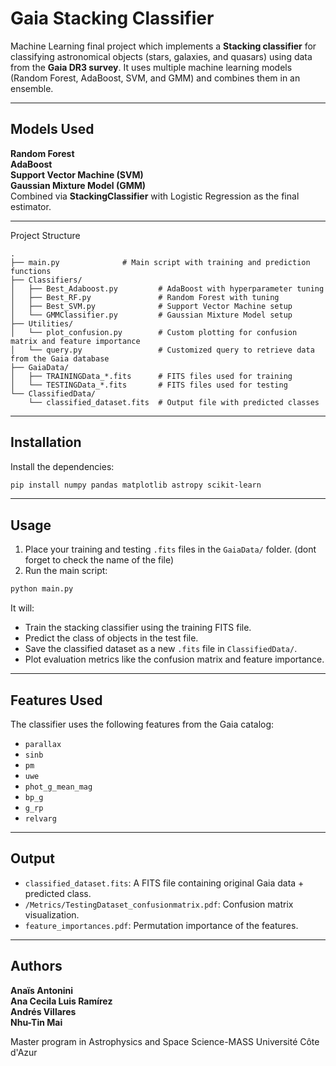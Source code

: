 # Gaia Stacking Classifier

Machine Learning final project which implements a **Stacking classifier** for classifying astronomical objects (stars, galaxies, and quasars) using data from the **Gaia DR3 survey**. It uses multiple machine learning models (Random Forest, AdaBoost, SVM, and GMM) and combines them in an ensemble.

---

## Models Used

**Random Forest**  
**AdaBoost**  
**Support Vector Machine (SVM)**  
**Gaussian Mixture Model (GMM)**  
Combined via **StackingClassifier** with Logistic Regression as the final estimator.

---

Project Structure

```
.
├── main.py              # Main script with training and prediction functions
├── Classifiers/
│   ├── Best_Adaboost.py         # AdaBoost with hyperparameter tuning
│   ├── Best_RF.py               # Random Forest with tuning
│   ├── Best_SVM.py              # Support Vector Machine setup
│   └── GMMClassifier.py         # Gaussian Mixture Model setup
├── Utilities/
│   └── plot_confusion.py        # Custom plotting for confusion matrix and feature importance
│   └── query.py                 # Customized query to retrieve data from the Gaia database
├── GaiaData/
│   ├── TRAININGData_*.fits      # FITS files used for training
│   └── TESTINGData_*.fits       # FITS files used for testing
└── ClassifiedData/
    └── classified_dataset.fits  # Output file with predicted classes
```

---

## Installation

Install the dependencies:

```bash
pip install numpy pandas matplotlib astropy scikit-learn
```
---

## Usage

1. Place your training and testing `.fits` files in the `GaiaData/` folder. (dont forget to check the name of the file)
2. Run the main script:

```bash
python main.py
```

It will:
- Train the stacking classifier using the training FITS file.
- Predict the class of objects in the test file.
- Save the classified dataset as a new `.fits` file in `ClassifiedData/`.
- Plot evaluation metrics like the confusion matrix and feature importance.

---

## Features Used

The classifier uses the following features from the Gaia catalog:

- `parallax`
- `sinb`
- `pm`
- `uwe`
- `phot_g_mean_mag`
- `bp_g`
- `g_rp`
- `relvarg`

---

## Output

- `classified_dataset.fits`: A FITS file containing original Gaia data + predicted class.
- `/Metrics/TestingDataset_confusionmatrix.pdf`: Confusion matrix visualization.
- `feature_importances.pdf`: Permutation importance of the features.

---


## Authors

**Anaïs Antonini**  
**Ana Cecila Luis Ramírez**  
**Andrés Villares**  
**Nhu-Tin Mai**  

Master program in Astrophysics and Space Science-MASS
Université Côte d'Azur
